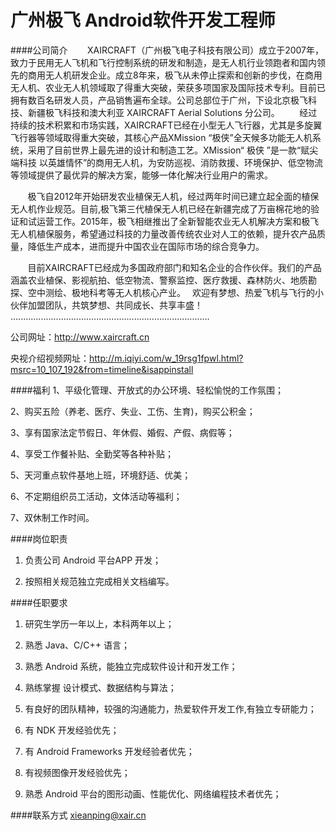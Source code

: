 广州极飞 Android软件开发工程师
==========

####公司简介
&#160; &#160; &#160; &#160;XAIRCRAFT（广州极飞电子科技有限公司）成立于2007年，致力于民用无人飞机和飞行控制系统的研发和制造，是无人机行业领跑者和国内领先的商用无人机研发企业。成立8年来，极飞从未停止探索和创新的步伐，在商用无人机、农业无人机领域取了得重大突破，荣获多项国家及国际技术专利。目前已拥有数百名研发人员，产品销售遍布全球。公司总部位于广州，下设北京极飞科技、新疆极飞科技和澳大利亚 XAIRCRAFT Aerial Solutions 分公司。
&#160; &#160; &#160; &#160;经过持续的技术积累和市场实践，XAIRCRAFT已经在小型无人飞行器，尤其是多旋翼飞行器等领域取得重大突破，其核心产品XMission “极侠”全天候多功能无人机系统，采用了目前世界上最先进的设计和制造工艺。XMission“ 极侠 ”是一款“赋尖端科技 以英雄情怀”的商用无人机，为安防巡视、消防救援、环境保护、低空物流等领域提供了最优异的解决方案，能够一体化解决行业用户的需求。

&#160; &#160; &#160; &#160;极飞自2012年开始研发农业植保无人机，经过两年时间已建立起全面的植保无人机作业规范。目前,极飞第三代植保无人机已经在新疆完成了万亩棉花地的验证和试运营工作。2015年，极飞相继推出了全新智能农业无人机解决方案和极飞无人机植保服务，希望通过科技的力量改善传统农业对人工的依赖，提升农产品质量，降低生产成本，进而提升中国农业在国际市场的综合竞争力。

&#160; &#160; &#160; &#160;目前XAIRCRAFT已经成为多国政府部门和知名企业的合作伙伴。我们的产品涵盖农业植保、影视航拍、低空物流、警察监控、医疗救援、森林防火、地质勘探、空中测绘、极地科考等无人机核心产业。　
欢迎有梦想、热爱飞机与飞行的小伙伴加盟团队，共筑梦想、共同成长、共享丰盛！
 ...............................................................................

公司网址：http://www.xaircraft.cn

央视介绍视频网址：http://m.iqiyi.com/w_19rsg1fpwl.html?msrc=10_107_192&from=timeline&isappinstall


####福利
1、平级化管理、开放式的办公环境、轻松愉悦的工作氛围；

2、购买五险（养老、医疗、失业、工伤、生育)，购买公积金；

3、享有国家法定节假日、年休假、婚假、产假、病假等；

4、享受工作餐补贴、全勤奖等各种补贴；

5、天河重点软件基地上班，环境舒适、优美；

6、不定期组织员工活动，文体活动等福利；

7、双休制工作时间。 

####岗位职责
1. 负责公司 Android 平台APP 开发；

2. 按照相关规范独立完成相关文档编写。    
 
####任职要求
1. 研究生学历一年以上，本科两年以上；

2. 熟悉 Java、C/C++ 语言；

3. 熟悉 Android 系统，能独立完成软件设计和开发工作；

4. 熟练掌握 设计模式、数据结构与算法；

5. 有良好的团队精神，较强的沟通能力，热爱软件开发工作,有独立专研能力；

6. 有 NDK 开发经验优先；

7. 有 Android Frameworks 开发经验者优先；

8. 有视频图像开发经验优先；

9. 熟悉 Android 平台的图形动画、性能优化、网络编程技术者优先；    

####联系方式
[xieanping@xair.cn](mailto:xieanping@xair.cn)



